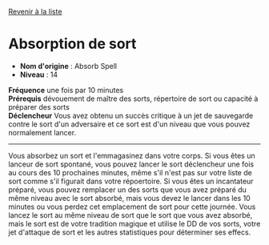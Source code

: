 [Revenir à la liste](list.md)

# Absorption de sort

 * **Nom d'origine** : Absorb Spell
 * **Niveau** : 14


<p><span id="ctl00_MainContent_DetailedOutput"><strong>Fréquence</strong> une fois par 10 minutes<br><strong>Prérequis</strong> dévouement de maître des sorts, répertoire de sort ou capacité à préparer des sorts<br><strong>Déclencheur</strong> Vous avez obtenu un succès critique à un jet de sauvegarde contre le sort d'un adversaire et ce sort est d'un niveau que vous pouvez normalement lancer.<br></span></p>
<hr>
<p>Vous absorbez un sort et l'emmagasinez dans votre corps. Si vous êtes un lanceur de sort spontané, vous pouvez lancer le sort déclencheur une fois au cours des 10 prochaines minutes, même s'il n'est pas sur votre liste de sort comme s'il figurait dans votre répoertoire. Si vous êtes un incantateur préparé, vous pouvez remplacer un des sorts que vous avez préparé du même niveau avec le sort absorbé, mais vous devez le lancer dans les 10 minutes ou vous perdez cet emplacement de sort pour cette journée. Vous lancez le sort au même niveau de sort que le sort que vous avez absorbé, mais le sort est de votre tradition magique et utilise le DD de vos sorts, votre jet d'attaque de sort et les autres statistiques pour déterminer ses effecs.&nbsp;</p>